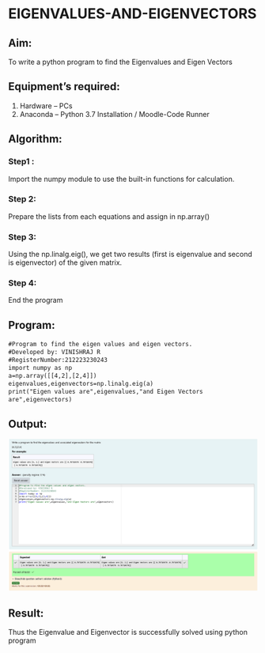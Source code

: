 # EIGENVALUES-AND-EIGENVECTORS
## Aim:
To write a python program to find the Eigenvalues and Eigen Vectors
## Equipment’s required:
1. 	Hardware – PCs
2. 	Anaconda – Python 3.7 Installation / Moodle-Code Runner
## Algorithm:
### Step1 :
Import the numpy module to use the built-in functions for calculation. 
### Step 2: 
Prepare the lists from each equations and assign in np.array()
### Step 3:
 Using the np.linalg.eig(),  we get two results (first is eigenvalue and second is eigenvector) of the given matrix.
### Step 4: 
End the program
## Program:
```
#Program to find the eigen values and eigen vectors.
#Developed by: VINISHRAJ R
#RegisterNumber:212223230243
import numpy as np
a=np.array([[4,2],[2,4]])
eigenvalues,eigenvectors=np.linalg.eig(a)
print("Eigen values are",eigenvalues,"and Eigen Vectors are",eigenvectors)
```

## Output:
![alt text](<Screenshot 2024-04-16 090303.png>)
## Result:
Thus the Eigenvalue and Eigenvector is successfully solved using python program
